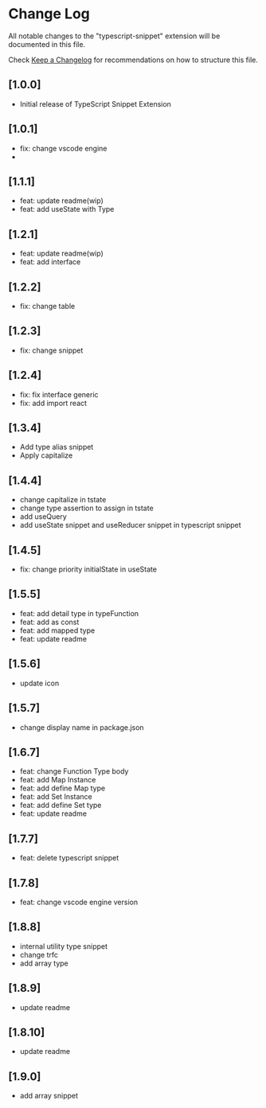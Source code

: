 # Change Log

All notable changes to the "typescript-snippet" extension will be documented in this file.

Check [Keep a Changelog](http://keepachangelog.com/) for recommendations on how to structure this file.

## [1.0.0]

- Initial release of TypeScript Snippet Extension

## [1.0.1]

- fix: change vscode engine 
- 
## [1.1.1]

- feat: update readme(wip)
- feat: add useState with Type

## [1.2.1]

- feat: update readme(wip)
- feat: add interface

## [1.2.2]

- fix: change table

## [1.2.3]

- fix: change snippet

## [1.2.4]

- fix: fix interface generic
- fix: add import react

## [1.3.4]

- Add type alias snippet
- Apply capitalize

## [1.4.4]
- change capitalize in tstate
- change type assertion to assign in tstate
- add useQuery
- add useState snippet and useReducer snippet in typescript snippet

## [1.4.5]
- fix: change priority initialState in useState

## [1.5.5]
- feat: add detail type in typeFunction
- feat: add as const
- feat: add mapped type
- feat: update readme

## [1.5.6]
- update icon

## [1.5.7]
- change display name in package.json

## [1.6.7]
- feat: change Function Type body
- feat: add Map Instance
- feat: add define Map type
- feat: add Set Instance
- feat: add define Set type
- feat: update readme

## [1.7.7]
- feat: delete typescript snippet

## [1.7.8]
- feat: change vscode engine version

## [1.8.8]
- internal utility type snippet
- change trfc
- add array type

## [1.8.9]
- update readme

## [1.8.10]
- update readme

## [1.9.0]
- add array snippet